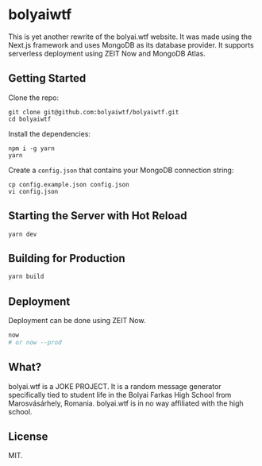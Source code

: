 # bolyaiwtf

This is yet another rewrite of the bolyai.wtf website. It was made using the Next.js framework and uses MongoDB as its database provider. It supports serverless deployment using ZEIT Now and MongoDB Atlas.

## Getting Started

Clone the repo:

```
git clone git@github.com:bolyaiwtf/bolyaiwtf.git
cd bolyaiwtf
```

Install the dependencies:

```
npm i -g yarn
yarn
```

Create a `config.json` that contains your MongoDB connection string:

```
cp config.example.json config.json
vi config.json
```

## Starting the Server with Hot Reload

```
yarn dev
```

## Building for Production

```sh
yarn build
```

## Deployment

Deployment can be done using ZEIT Now.

```sh
now
# or now --prod
```

## What?

bolyai.wtf is a JOKE PROJECT. It is a random message generator specifically tied to student life in the Bolyai Farkas High School from Marosvásárhely, Romania. bolyai.wtf is in no way affiliated with the high school.

## License

MIT.
